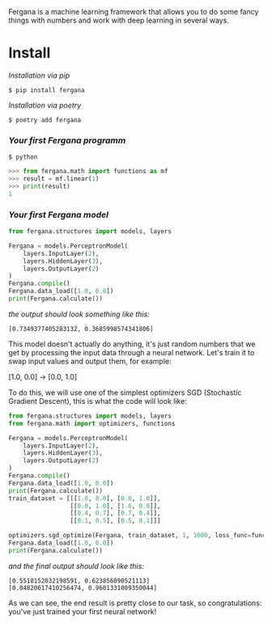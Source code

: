 Fergana is a machine learning framework that allows you to do some fancy things with numbers and work with deep learning in several ways.



# Install


*Installation via pip*
```
$ pip install fergana
```
*Installation via poetry*
```
$ poetry add fergana
```
### *Your first Fergana programm*

```shell
$ python
```

```python
>>> from fergana.math import functions as mf
>>> result = mf.linear(1)
>>> print(result)
1
```

### *Your first Fergana model*
```Python
from fergana.structures import models, layers

Fergana = models.PerceptronModel(
    layers.InputLayer(2),
    layers.HiddenLayer(3),
    layers.OutputLayer(2)
)
Fergana.compile()
Fergana.data_load([1.0, 0.0])
print(Fergana.calculate())
```

*the output should look something like this:*

```
[0.7349377405283132, 0.3685998574341806]
```
This model doesn't actually do anything, it's just random numbers that we get by processing the input data through a neural network. Let's train it to swap input values ​​and output them, for example: 

[1.0, 0.0] -> [0.0, 1.0]

To do this, we will use one of the simplest optimizers SGD (Stochastic Gradient Descent), this is what the code will look like:

```Python
from fergana.structures import models, layers
from fergana.math import optimizers, functions

Fergana = models.PerceptronModel(
    layers.InputLayer(2),
    layers.HiddenLayer(3),
    layers.OutputLayer(2)
)
Fergana.compile()
Fergana.data_load([1.0, 0.0])
print(Fergana.calculate())
train_dataset = [[[1.0, 0.0], [0.0, 1.0]],
                 [[0.0, 1.0], [1.0, 0.0]],
                 [[0.4, 0.7], [0.7, 0.4]],
                 [[0.1, 0.5], [0.5, 0.1]]]

optimizers.sgd_optimize(Fergana, train_dataset, 1, 1000, loss_func=functions.true_loss)
Fergana.data_load([1.0, 0.0])
print(Fergana.calculate())

```

*and the final output should look like  this:*
```
[0.5518152032198591, 0.623856090521113]
[0.04820617410256474, 0.9601331009350044]
```

As we can see, the end result is pretty close to our task, so congratulations: you've just trained your first neural network!
